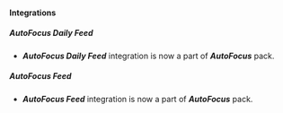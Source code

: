 
#### Integrations
##### AutoFocus Daily Feed
- ***AutoFocus Daily Feed*** integration is now a part of ***AutoFocus*** pack.
##### AutoFocus Feed
- ***AutoFocus Feed*** integration is now a part of ***AutoFocus*** pack.
